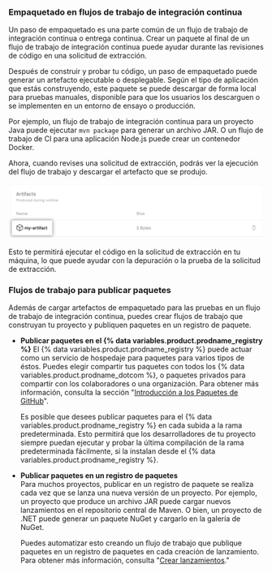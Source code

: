 ### Empaquetado en flujos de trabajo de integración continua

Un paso de empaquetado es una parte común de un flujo de trabajo de integración continua o entrega continua. Crear un paquete al final de un flujo de trabajo de integración continua puede ayudar durante las revisiones de código en una solicitud de extracción.

Después de construir y probar tu código, un paso de empaquetado puede generar un artefacto ejecutable o desplegable. Según el tipo de aplicación que estás construyendo, este paquete se puede descargar de forma local para pruebas manuales, disponible para que los usuarios los descarguen o se implementen en un entorno de ensayo o producción.

Por ejemplo, un flujo de trabajo de integración continua para un proyecto Java puede ejecutar `mvn package` para generar un archivo JAR. O un flujo de trabajo de CI para una aplicación Node.js puede crear un contenedor Docker.

Ahora, cuando revises una solicitud de extracción, podrás ver la ejecución del flujo de trabajo y descargar el artefacto que se produjo.

![Menú desplegable Download artifact (Descargar artefacto)](/assets/images/help/repository/artifact-drop-down-updated.png)

Esto te permitirá ejecutar el código en la solicitud de extracción en tu máquina, lo que puede ayudar con la depuración o la prueba de la solicitud de extracción.

### Flujos de trabajo para publicar paquetes

Además de cargar artefactos de empaquetado para las pruebas en un flujo de trabajo de integración continua, puedes crear flujos de trabajo que construyan tu proyecto y publiquen paquetes en un registro de paquete.

* **Publicar paquetes en el {% data variables.product.prodname_registry %}**
  El {% data variables.product.prodname_registry %} puede actuar como un servicio de hospedaje para paquetes para varios tipos de éstos. Puedes elegir compartir tus paquetes con todos los {% data variables.product.prodname_dotcom %}, o paquetes privados para compartir con los colaboradores o una organización. Para obtener más información, consulta la sección "[Introducción a los Paquetes de GitHub](/packages/learn-github-packages/introduction-to-github-packages)".

  Es posible que desees publicar paquetes para el {% data variables.product.prodname_registry %} en cada subida a la rama predeterminada. Esto permitirá que los desarrolladores de tu proyecto siempre puedan ejecutar y probar la última compilación de la rama predeterminada fácilmente, si la instalan desde el {% data variables.product.prodname_registry %}.

* **Publicar paquetes en un registro de paquetes**  
  Para muchos proyectos, publicar en un registro de paquete se realiza cada vez que se lanza una nueva versión de un proyecto. Por ejemplo, un proyecto que produce un archivo JAR puede cargar nuevos lanzamientos en el repositorio central de Maven. O bien, un proyecto de .NET puede generar un paquete NuGet y cargarlo en la galería de NuGet.

  Puedes automatizar esto creando un flujo de trabajo que publique paquetes en un registro de paquetes en cada creación de lanzamiento. Para obtener más información, consulta "[Crear lanzamientos](/github/administering-a-repository/creating-releases)."
